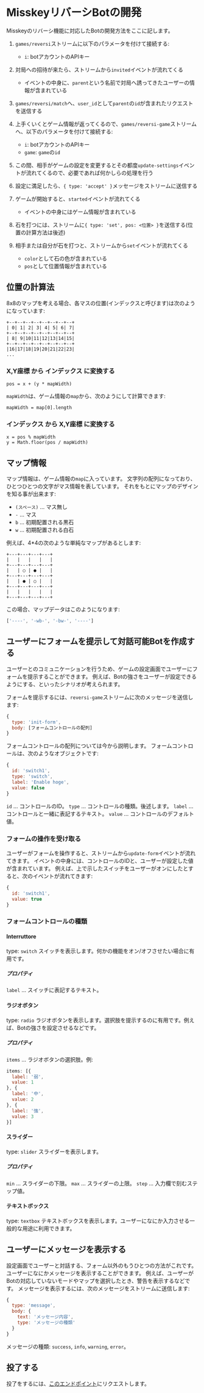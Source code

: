 # MisskeyリバーシBotの開発
Misskeyのリバーシ機能に対応したBotの開発方法をここに記します。

1. `games/reversi`ストリームに以下のパラメータを付けて接続する:
    * `i`: botアカウントのAPIキー

2. 対局への招待が来たら、ストリームから`invited`イベントが流れてくる
    * イベントの中身に、`parent`という名前で対局へ誘ってきたユーザーの情報が含まれている

3. `games/reversi/match`へ、`user_id`として`parent`の`id`が含まれたリクエストを送信する

4. 上手くいくとゲーム情報が返ってくるので、`games/reversi-game`ストリームへ、以下のパラメータを付けて接続する:
    * `i`: botアカウントのAPIキー
    * `game`: `game`の`id`

5. この間、相手がゲームの設定を変更するとその都度`update-settings`イベントが流れてくるので、必要であれば何かしらの処理を行う

6. 設定に満足したら、`{ type: 'accept' }`メッセージをストリームに送信する

7. ゲームが開始すると、`started`イベントが流れてくる
    * イベントの中身にはゲーム情報が含まれている

8. 石を打つには、ストリームに`{ type: 'set', pos: <位置> }`を送信する(位置の計算方法は後述)

9. 相手または自分が石を打つと、ストリームから`set`イベントが流れてくる
    * `color`として石の色が含まれている
    * `pos`として位置情報が含まれている

## 位置の計算法
8x8のマップを考える場合、各マスの位置(インデックスと呼びます)は次のようになっています:
```
+--+--+--+--+--+--+--+--+
| 0| 1| 2| 3| 4| 5| 6| 7|
+--+--+--+--+--+--+--+--+
| 8| 9|10|11|12|13|14|15|
+--+--+--+--+--+--+--+--+
|16|17|18|19|20|21|22|23|
...
```

### X,Y座標 から インデックス に変換する
```
pos = x + (y * mapWidth)
```
`mapWidth`は、ゲーム情報の`map`から、次のようにして計算できます:
```
mapWidth = map[0].length
```

### インデックス から X,Y座標 に変換する
```
x = pos % mapWidth
y = Math.floor(pos / mapWidth)
```

## マップ情報
マップ情報は、ゲーム情報の`map`に入っています。 文字列の配列になっており、ひとつひとつの文字がマス情報を表しています。 それをもとにマップのデザインを知る事が出来ます:
* `(スペース)` ... マス無し
* `-` ... マス
* `b` ... 初期配置される黒石
* `w` ... 初期配置される白石

例えば、4*4の次のような単純なマップがあるとします:
```text
+---+---+---+---+
|   |   |   |   |
+---+---+---+---+
|   | ○ | ● |   |
+---+---+---+---+
|   | ● | ○ |   |
+---+---+---+---+
|   |   |   |   |
+---+---+---+---+
```

この場合、マップデータはこのようになります:
```javascript
['----', '-wb-', '-bw-', '----']
```

## ユーザーにフォームを提示して対話可能Botを作成する
ユーザーとのコミュニケーションを行うため、ゲームの設定画面でユーザーにフォームを提示することができます。 例えば、Botの強さをユーザーが設定できるようにする、といったシナリオが考えられます。

フォームを提示するには、`reversi-game`ストリームに次のメッセージを送信します:
```javascript
{
  type: 'init-form',
  body: [フォームコントロールの配列]
}
```

フォームコントロールの配列については今から説明します。 フォームコントロールは、次のようなオブジェクトです:
```javascript
{
  id: 'switch1',
  type: 'switch',
  label: 'Enable hoge',
  value: false
}
```
`id` ... コントロールのID。 `type` ... コントロールの種類。後述します。 `label` ... コントロールと一緒に表記するテキスト。 `value` ... コントロールのデフォルト値。

### フォームの操作を受け取る
ユーザーがフォームを操作すると、ストリームから`update-form`イベントが流れてきます。 イベントの中身には、コントロールのIDと、ユーザーが設定した値が含まれています。 例えば、上で示したスイッチをユーザーがオンにしたとすると、次のイベントが流れてきます:
```javascript
{
  id: 'switch1',
  value: true
}
```

### フォームコントロールの種類
#### Interruttore
type: `switch` スイッチを表示します。何かの機能をオン/オフさせたい場合に有用です。

##### プロパティ
`label` ... スイッチに表記するテキスト。

#### ラジオボタン
type: `radio` ラジオボタンを表示します。選択肢を提示するのに有用です。例えば、Botの強さを設定させるなどです。

##### プロパティ
`items` ... ラジオボタンの選択肢。例:
```javascript
items: [{
  label: '弱',
  value: 1
}, {
  label: '中',
  value: 2
}, {
  label: '強',
  value: 3
}]
```

#### スライダー
type: `slider` スライダーを表示します。

##### プロパティ
`min` ... スライダーの下限。 `max` ... スライダーの上限。 `step` ... 入力欄で刻むステップ値。

#### テキストボックス
type: `textbox` テキストボックスを表示します。ユーザーになにか入力させる一般的な用途に利用できます。

## ユーザーにメッセージを表示する
設定画面でユーザーと対話する、フォーム以外のもうひとつの方法がこれです。ユーザーになにかメッセージを表示することができます。 例えば、ユーザーがBotの対応していないモードやマップを選択したとき、警告を表示するなどです。 メッセージを表示するには、次のメッセージをストリームに送信します:
```javascript
{
  type: 'message',
  body: {
    text: 'メッセージ内容',
    type: 'メッセージの種類'
  }
}
```
メッセージの種類: `success`, `info`, `warning`, `error`。

## 投了する
投了をするには、<a href="./api/endpoints/games/reversi/games/surrender">このエンドポイント</a>にリクエストします。
